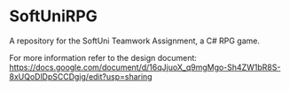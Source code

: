 # SoftUniRPG
A repository for the SoftUni Teamwork Assignment, a C# RPG game.

For more information refer to the design document: https://docs.google.com/document/d/16qJjuoX_q9mgMgo-Sh4ZW1bR8S-8xUQoDlDpSCCDgig/edit?usp=sharing
